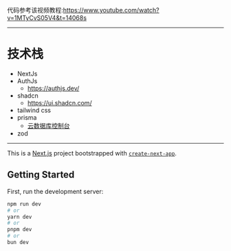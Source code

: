 代码参考该视频教程:https://www.youtube.com/watch?v=1MTyCvS05V4&t=14068s

***
# 技术栈
* NextJs
* AuthJs
  * https://authjs.dev/
* shadcn
  * https://ui.shadcn.com/
* tailwind css
* prisma 
  * [云数据库控制台](https://console.prisma.io/clzv105gd001ozckb4i5vbfyx/overview)
* zod

***
This is a [Next.js](https://nextjs.org) project bootstrapped with [`create-next-app`](https://nextjs.org/docs/app/api-reference/cli/create-next-app).

## Getting Started

First, run the development server:

```bash
npm run dev
# or
yarn dev
# or
pnpm dev
# or
bun dev
```
